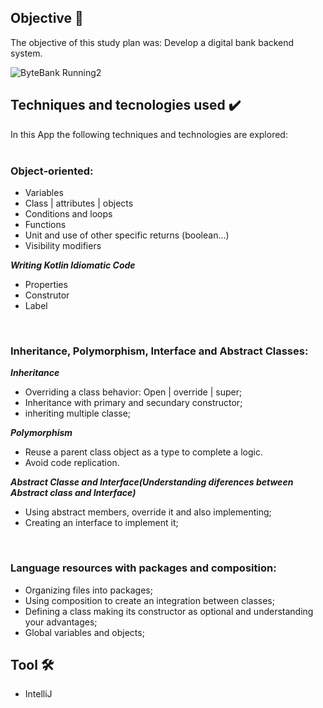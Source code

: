<h2>  Objective 🎯</h2>
<p> The objective of this study plan was:  Develop a digital bank backend system.</p>

![ByteBank Running2](https://user-images.githubusercontent.com/97267699/165163129-916b1bbc-bbb6-4bb6-ad0e-7af6dc4247a0.JPG)

<h2>Techniques and tecnologies used ✔️</h2>
In this App the following techniques and technologies are explored:<br><br>

<b><h3> Object-oriented:</h3></b> 

  - Variables 
  - Class | attributes | objects
  - Conditions and loops
  - Functions
  - Unit and use of other specific returns (boolean...)
  - Visibility modifiers
  
  <b><i> Writing Kotlin Idiomatic Code</i></b> 
  - Properties
  - Construtor 
  - Label
  <br>
  <b><h3>Inheritance, Polymorphism, Interface and Abstract Classes:</h3></b> 
  
   <b><i>Inheritance</i></b> 
   - Overriding a class behavior: Open | override | super;
   - Inheritance with primary and secundary constructor;
   - inheriting multiple classe;
   
  <b><i>Polymorphism</i></b>
   - Reuse a parent class object as a type to complete a logic.
   - Avoid code replication.
   
  <b><i>Abstract Classe and Interface(Understanding diferences between Abstract class and Interface)</i></b><br>
    
   - Using abstract members, override it and also implementing;
   - Creating an interface to implement it;
   <br>
   <b><h3>Language resources with packages and composition:</h3></b>
   

   - Organizing files into packages;
   - Using composition to create an integration between classes;
   - Defining a class making its constructor as optional and understanding your advantages;
   - Global variables and objects;
   

 <h2>  Tool 🛠️ </h2>

- IntelliJ

